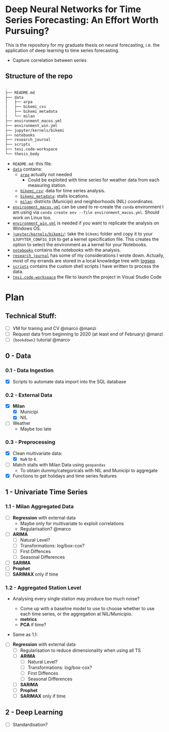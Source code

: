 # Deep Neural Networks for Time Series Forecasting: An Effort Worth Pursuing?

This is the repository for my graduate thesis on neural forecasting, i.e. the application of deep learning to time series forecasting.

* Capture correlation between series 

## Structure of the repo

```bash
.
├── README.md
├── data
│   ├── arpa
│   ├── bikemi_csv
│   ├── bikemi_metadata
│   └── milan
├── environment_macos.yml
├── environment_win.yml
├── jupyter/kernels/bikemi
├── notebooks
├── research_journal
├── scripts
├── tesi.code-workspace
└── thesis_body
```

* `README.md`: this file.
* [`data`](https://github.com/baggiponte/thesis-forecasting/tree/main/data) contains:
  * [`arpa`](https://github.com/baggiponte/thesis-forecasting/tree/main/data/arpa) actually not needed
    * Could be exploited with time series for weather data from each measuring station.
  * [`bikemi_csv`](https://github.com/baggiponte/thesis-forecasting/tree/main/data/bikemi_csv): data for time series analysis.
  * [`bikemi_metadata`](https://github.com/baggiponte/thesis-forecasting/tree/main/data/bikemi_metadata): stalls locations.
  * [`milan`](https://github.com/baggiponte/thesis-forecasting/tree/main/data/milan): districts (Municipi) and neighborhoods (NIL) coordinates.
* [`environment_macos.yml`](https://github.com/baggiponte/thesis-forecasting/tree/main/environment_macos.yml) can be used to re-create the `conda` environment I am using via `conda create env --file environment_macos.yml`. Should work on Linux too.
* [`environment_win.yml`](https://github.com/baggiponte/thesis-forecasting/tree/main/environment_win.yml) is needed if you want to replicate the analysis on Windows OS.
* [`jupyter/kernels/bikemi/`](https://github.com/baggiponte/thesis-forecasting/tree/main/jupyter/kernels/bikemi): take the `bikemi` folder and copy it to your `$JUPYTER_CONFIG_DIR` to get a kernel specification file. This creates the option to select the environment as a kernel for your Notebooks.
* [`notebooks`](https://github.com/baggiponte/thesis-forecasting/tree/main/environment.yml) contains the notebooks with the analysis.
* [`research_journal`](https://github.com/baggiponte/thesis-forecasting/tree/main/research_journal) has some of my considerations I wrote down. Actually, most of my errands are stored in a local knowledge tree with [logseq](https://github.com/logseq/logseq).
* [`scripts`](https://github.com/baggiponte/thesis-forecasting/tree/main/scripts) contains the custom shell scripts I have written to process the data.
* [`tesi.code-workspace`](https://github.com/baggiponte/thesis-forecasting/tree/main/tesi.code-workspace) the file to launch the project in Visual Studio Code

# Plan

## Technical Stuff:

- [ ] VM for traning and CV @marco @manzi
- [ ] Request data from beginning to 2020 (at least end of February) @manzi
- [ ] `{bookdown}` tutorial @marco

## 0 - Data

### 0.1 - Data Ingestion

- [x] Scripts to automate data import into the SQL database

### 0.2 - External Data

- [x] **Milan**
  - [x] Municipi 
  - [x] NIL
- [ ] Weather
  - Maybe too late

### 0.3 - Preprocessing

- [x] Clean multivariate data:
  - [x] `NaN` to `0`.
- [ ] Match stalls with Milan Data using `geopandas`
  - To obtain dummy/categoricals with NIL and Municipi to aggregate
- [x] Functions to get holidays and time series features

## 1 - Univariate Time Series

### 1.1 - Milan Aggregated Data

  - [ ] **Regression** with external data
    - Maybe only for multivariate to exploit correlations
    - Regularisation? @marco
  - [ ] **ARIMA**
    - [ ] Natural Level?
    - [ ] Transformations: log/box-cox?
    - [ ] First Diffences
    - [ ] Seasonal Differences
  - [ ] **SARIMA**
  - [ ] **Prophet**
  - [ ] **SARIMAX** only if time

### 1.2 - Aggregated Station Level 

* Analysing every single station may produce too much noise?
  * Come up with a baseline model to use to choose whether to use each time series, or the aggregation at NIL/Municipio.
  * **metrics**
  * **PCA** if time?

* Same as 1.1:

- [ ] **Regression** with external data
    - [ ] Regularisation to reduce dimensionality when using all TS
  - [ ] **ARIMA**
    - [ ] Natural Level?
    - [ ] Transformations: log/box-cox?
    - [ ] First Diffences
    - [ ] Seasonal Differences
  - [ ] **SARIMA**
  - [ ] **Prophet**
  - [ ] **SARIMAX** only if time

## 2 - Deep Learning

- [ ] Standardisation?